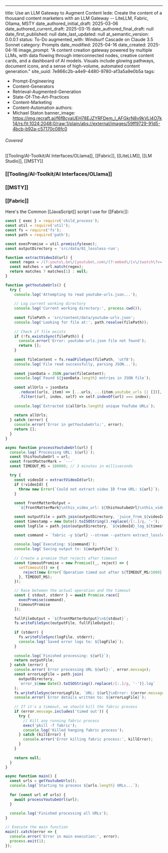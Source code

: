 ---
title: Use an LLM Gateway to Augment Content
lede: Create the content of a thousand content marketers with an LLM Gateway -- LiteLLM, Fabric, Ollama, MSTY
date_authored_initial_draft: 2025-03-06
date_authored_current_draft: 2025-03-15
date_authored_final_draft: null
date_first_published: null
date_last_updated: null
at_semantic_version: 0.0.0.1
status: To-Do
augmented_with: Windsurf Cascade on Claude 3.5 Sonnet
category: Prompts
date_modified: 2025-04-16
date_created: 2025-04-16
image_prompt: "A content creation gateway powered by multiple LLMs, with data flowing through interconnected nodes, creative content cards, and a dashboard of AI models. Visuals include glowing pathways, document icons, and a sense of high-volume, automated content generation."
site_uuid: 7e866c2b-a4e9-4480-9780-af3a5a9e0b5a
tags:
  - Prompt-Engineering
  - Content-Generators
  - Retrieval-Augmented-Generation
  - State-Of-The-Art-Practices
  - Content-Marketing
  - Content-Automation
authors:
  - Michael Staton
banner_image: https://img.recraft.ai/f6fBcyaUEH78EJZYRFDem_l_AFGkrN8v9kVLl4O7k14/rs:fit:1024:2048:0/raw:1/plain/abs://external/images/59ff9729-91d5-4bcb-b92a-c57170c08fc0

###### Covered
[[Tooling/AI-Toolkit/AI Interfaces/OLlama]], [[Fabric]], [[LiteLLM]], [[LM Studio]], [[MSTY]]

### [[Tooling/AI-Toolkit/AI Interfaces/OLlama]]

### [[MSTY]]

### [[Fabric]]

Here's the Common [[JavaScript]] script I use for [[Fabric]]:
```javascript
const { exec } = require('child_process');
const util = require('util');
const fs = require('fs');
const path = require('path');

const execPromise = util.promisify(exec);
const outputDirectory = 'src/data/01_lossless-run';

function extractVideoId(url) {
  const regex = /(?:youtu\.be\/|youtube\.com\/(?:embed\/|v\/|watch\?v=|watch\?.+&v=))([^?&]+)/;
  const matches = url.match(regex);
  return matches ? matches[1] : null;
}

function getYoutubeUrls() {
  try {
    console.log('Attempting to read youtube-urls.json...');
    
    // Log current working directory
    console.log('Current working directory:', process.cwd());
    
    const filePath = 'src/content/data/youtube-urls.json';
    console.log('Looking for file at:', path.resolve(filePath));
    
    // Check if file exists
    if (!fs.existsSync(filePath)) {
      console.error('Error: youtube-urls.json file not found');
      return [];
    }
    
    const fileContent = fs.readFileSync(filePath, 'utf8');
    console.log('File read successfully, parsing JSON...');
    
    const jsonData = JSON.parse(fileContent);
    console.log(`Found ${jsonData.length} entries in JSON file`);
    
    const allUrls = jsonData
      .reduce((urls, item) => [...urls, ...(item.youtube_urls || [])], [])
      .filter((url, index, self) => self.indexOf(url) === index);
    
    console.log(`Extracted ${allUrls.length} unique YouTube URLs`);
    
    return allUrls;
  } catch (error) {
    console.error('Error in getYoutubeUrls:', error);
    return [];
  }
}

async function processYoutubeUrl(url) {
  console.log(`Processing URL: ${url}`);
  const thisYoutubeUrl = url;
  const frontMatterMark = `---`
  const TIMEOUT_MS = 180000; // 3 minutes in milliseconds

  try {
    const videoId = extractVideoId(url);
    if (!videoId) {
      throw new Error(`Could not extract video ID from URL: ${url}`);
    }
    
    const frontMatterOutput = 
      `${frontMatterMark}\nthis_video_url: ${thisYoutubeUrl}\nthis_video_id: ${videoId}\n${frontMatterMark}`;

    const outputFile = path.join(outputDirectory, `juice_from_${videoId}.md`);
    const timestamp = new Date().toISOString().replace(/[:.]/g, '-');
    const logFile = path.join(outputDirectory, `${videoId}_log_${timestamp}.md`);

    const command = `fabric -y ${url} --stream --pattern extract_lossless_essentials`;
    
    console.log(`Executing: ${command}`);
    console.log(`Saving output to: ${outputFile}`);
    
    // Create a promise that rejects after timeout
    const timeoutPromise = new Promise((_, reject) => {
      setTimeout(() => {
        reject(new Error(`Operation timed out after ${TIMEOUT_MS/1000} seconds`));
      }, TIMEOUT_MS);
    });

    // Race between the actual operation and the timeout
    const { stdout, stderr } = await Promise.race([
      execPromise(command),
      timeoutPromise
    ]);
    
    fullFileOutput = `${frontMatterOutput}\n${stdout}`;
    fs.writeFileSync(outputFile, fullFileOutput);
    
    if (stderr) {
      fs.writeFileSync(logFile, stderr);
      console.log(`Saved error logs to: ${logFile}`);
    }
    
    console.log(`Finished processing: ${url}`);
    return outputFile;
  } catch (error) {
    console.error(`Error processing URL ${url}:`, error.message);
    const errorLogFile = path.join(
      outputDirectory, 
      `error_${new Date().toISOString().replace(/[:.]/g, '-')}.log`
    );
    fs.writeFileSync(errorLogFile, `URL: ${url}\nError: ${error.message}\n${error.stack}`);
    console.error(`Error details written to: ${errorLogFile}`);
    
    // If it's a timeout, we should kill the fabric process
    if (error.message.includes('timed out')) {
      try {
        // Kill any running fabric process
        exec('pkill -f fabric');
        console.log('Killed hanging fabric process');
      } catch (killError) {
        console.error('Error killing fabric process:', killError);
      }
    }
    
    return null;
  }
}

async function main() {
  const urls = getYoutubeUrls();
  console.log(`Starting to process ${urls.length} URLs...`);
  
  for (const url of urls) {
    await processYoutubeUrl(url);
  }
  
  console.log('Finished processing all URLs');
}

// Execute the main function
main().catch(error => {
  console.error('Error in main execution:', error);
  process.exit(1);
});